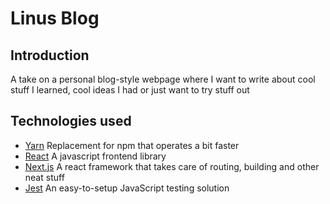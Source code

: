 # Linus Blog
## Introduction
A take on a personal blog-style webpage where I want to write about cool stuff I learned,
cool ideas I had or just want to try stuff out

## Technologies used
- [Yarn](https://yarnpkg.com/) Replacement for npm that operates a bit faster
- [React](https://github.com/facebook/react) A javascript frontend library
- [Next.js](https://github.com/zeit/next.js/) A react framework that takes care of routing, building and other neat stuff
- [Jest](https://github.com/facebook/jest) An easy-to-setup JavaScript testing solution